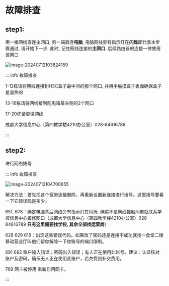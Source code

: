 # 故障排查

## step1: 

用一根网线直连主网口, 另一端直连**电脑**, 电脑网线旁有指示灯在**闪烁**即代表本步骤通过, 请开始下一步, 此时, 记住网线连接的**主网口**, 后续路由器的连接一律使用该网口

![image-20240712103824159](assets/image-20240712103824159.png)

::: info 故障排查

1-12栋请将网线连接到H3C盒子最中间的那个网口, 并用手触摸盒子表面确保盒子是温热的

13-16栋请将网线接到配电箱最左侧的2个网口

17-20栋请更换网线

成都大学信息中心（第四教学楼4210办公室）028-84616789

:::

## step2:

进行网络拨号

::: info 故障排查

![image-20240712104700655](assets/image-20240712104700655.png)

解决方法：首先把这个宽带连接删除，再重新设置新连接进行拨号。这里拨号要看一下它错误码是多少。

651, 678：确定电脑背后网线旁有指示灯在闪烁. 确实不是网线接触问题就联系学校信息中心报修网口（成都大学信息中心（第四教学楼4210办公室）028-84616789  **只有这里需要找学校, 其余全部找运营商**）

628 629 619：出现这些错误代码。如果改了密码还是连接不成功就找一食堂二楼移动营业厅叫他们帮你解除一下你账号的端口限制。

691 692 账户输入错误；密码出入错误；有人正在使用此账号。建议：认证核对账户及密码，确保无人正在使用此账户，若欠费则补交费用。

769 网卡被停用 重新启用网卡。

:::